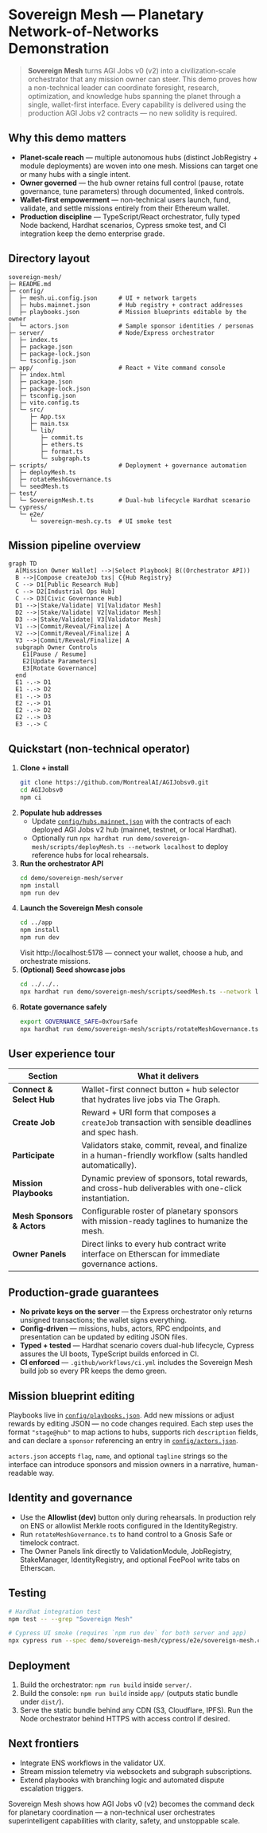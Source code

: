 # Sovereign Mesh — Planetary Network-of-Networks Demonstration

> **Sovereign Mesh** turns AGI Jobs v0 (v2) into a civilization-scale orchestrator that any mission owner can steer. This demo proves how a non-technical leader can coordinate foresight, research, optimization, and knowledge hubs spanning the planet through a single, wallet-first interface. Every capability is delivered using the production AGI Jobs v2 contracts — no new solidity is required.

## Why this demo matters

- **Planet-scale reach** — multiple autonomous hubs (distinct JobRegistry + module deployments) are woven into one mesh. Missions can target one or many hubs with a single intent.
- **Owner governed** — the hub owner retains full control (pause, rotate governance, tune parameters) through documented, linked controls.
- **Wallet-first empowerment** — non-technical users launch, fund, validate, and settle missions entirely from their Ethereum wallet.
- **Production discipline** — TypeScript/React orchestrator, fully typed Node backend, Hardhat scenarios, Cypress smoke test, and CI integration keep the demo enterprise grade.

## Directory layout

```text
sovereign-mesh/
├─ README.md
├─ config/
│  ├─ mesh.ui.config.json      # UI + network targets
│  ├─ hubs.mainnet.json        # Hub registry + contract addresses
│  ├─ playbooks.json           # Mission blueprints editable by the owner
│  └─ actors.json              # Sample sponsor identities / personas
├─ server/                     # Node/Express orchestrator
│  ├─ index.ts
│  ├─ package.json
│  ├─ package-lock.json
│  └─ tsconfig.json
├─ app/                        # React + Vite command console
│  ├─ index.html
│  ├─ package.json
│  ├─ package-lock.json
│  ├─ tsconfig.json
│  ├─ vite.config.ts
│  └─ src/
│     ├─ App.tsx
│     ├─ main.tsx
│     └─ lib/
│        ├─ commit.ts
│        ├─ ethers.ts
│        ├─ format.ts
│        └─ subgraph.ts
├─ scripts/                    # Deployment + governance automation
│  ├─ deployMesh.ts
│  ├─ rotateMeshGovernance.ts
│  └─ seedMesh.ts
├─ test/
│  └─ SovereignMesh.t.ts       # Dual-hub lifecycle Hardhat scenario
└─ cypress/
   └─ e2e/
      └─ sovereign-mesh.cy.ts  # UI smoke test
```

## Mission pipeline overview

```mermaid
graph TD
  A[Mission Owner Wallet] -->|Select Playbook| B((Orchestrator API))
  B -->|Compose createJob txs| C{Hub Registry}
  C --> D1[Public Research Hub]
  C --> D2[Industrial Ops Hub]
  C --> D3[Civic Governance Hub]
  D1 -->|Stake/Validate| V1[Validator Mesh]
  D2 -->|Stake/Validate| V2[Validator Mesh]
  D3 -->|Stake/Validate| V3[Validator Mesh]
  V1 -->|Commit/Reveal/Finalize| A
  V2 -->|Commit/Reveal/Finalize| A
  V3 -->|Commit/Reveal/Finalize| A
  subgraph Owner Controls
    E1[Pause / Resume]
    E2[Update Parameters]
    E3[Rotate Governance]
  end
  E1 -.-> D1
  E1 -.-> D2
  E1 -.-> D3
  E2 -.-> D1
  E2 -.-> D2
  E2 -.-> D3
  E3 -.-> C
```

## Quickstart (non-technical operator)

1. **Clone + install**
   ```bash
   git clone https://github.com/MontrealAI/AGIJobsv0.git
   cd AGIJobsv0
   npm ci
   ```
2. **Populate hub addresses**
   - Update [`config/hubs.mainnet.json`](config/hubs.mainnet.json) with the contracts of each deployed AGI Jobs v2 hub (mainnet, testnet, or local Hardhat).
   - Optionally run `npx hardhat run demo/sovereign-mesh/scripts/deployMesh.ts --network localhost` to deploy reference hubs for local rehearsals.
3. **Run the orchestrator API**
   ```bash
   cd demo/sovereign-mesh/server
   npm install
   npm run dev
   ```
4. **Launch the Sovereign Mesh console**
   ```bash
   cd ../app
   npm install
   npm run dev
   ```
   Visit http://localhost:5178 — connect your wallet, choose a hub, and orchestrate missions.
5. **(Optional) Seed showcase jobs**
   ```bash
   cd ../../..
   npx hardhat run demo/sovereign-mesh/scripts/seedMesh.ts --network localhost
   ```
6. **Rotate governance safely**
   ```bash
   export GOVERNANCE_SAFE=0xYourSafe
   npx hardhat run demo/sovereign-mesh/scripts/rotateMeshGovernance.ts --network mainnet
   ```

## User experience tour

| Section | What it delivers |
| --- | --- |
| **Connect & Select Hub** | Wallet-first connect button + hub selector that hydrates live jobs via The Graph. |
| **Create Job** | Reward + URI form that composes a `createJob` transaction with sensible deadlines and spec hash. |
| **Participate** | Validators stake, commit, reveal, and finalize in a human-friendly workflow (salts handled automatically). |
| **Mission Playbooks** | Dynamic preview of sponsors, total rewards, and cross-hub deliverables with one-click instantiation. |
| **Mesh Sponsors & Actors** | Configurable roster of planetary sponsors with mission-ready taglines to humanize the mesh. |
| **Owner Panels** | Direct links to every hub contract write interface on Etherscan for immediate governance actions. |

## Production-grade guarantees

- **No private keys on the server** — the Express orchestrator only returns unsigned transactions; the wallet signs everything.
- **Config-driven** — missions, hubs, actors, RPC endpoints, and presentation can be updated by editing JSON files.
- **Typed + tested** — Hardhat scenario covers dual-hub lifecycle, Cypress assures the UI boots, TypeScript builds enforced in CI.
- **CI enforced** — `.github/workflows/ci.yml` includes the Sovereign Mesh build job so every PR keeps the demo green.

## Mission blueprint editing

Playbooks live in [`config/playbooks.json`](config/playbooks.json). Add new missions or adjust rewards by editing JSON — no code changes required. Each step uses the format `"stage@hub"` to map actions to hubs, supports rich `description` fields, and can declare a `sponsor` referencing an entry in [`config/actors.json`](config/actors.json).

`actors.json` accepts `flag`, `name`, and optional `tagline` strings so the interface can introduce sponsors and mission owners in a narrative, human-readable way.

## Identity and governance

- Use the **Allowlist (dev)** button only during rehearsals. In production rely on ENS or allowlist Merkle roots configured in the IdentityRegistry.
- Run `rotateMeshGovernance.ts` to hand control to a Gnosis Safe or timelock contract.
- The Owner Panels link directly to ValidationModule, JobRegistry, StakeManager, IdentityRegistry, and optional FeePool write tabs on Etherscan.

## Testing

```bash
# Hardhat integration test
npm test -- --grep "Sovereign Mesh"

# Cypress UI smoke (requires `npm run dev` for both server and app)
npx cypress run --spec demo/sovereign-mesh/cypress/e2e/sovereign-mesh.cy.ts
```

## Deployment

1. Build the orchestrator: `npm run build` inside `server/`.
2. Build the console: `npm run build` inside `app/` (outputs static bundle under `dist/`).
3. Serve the static bundle behind any CDN (S3, Cloudflare, IPFS). Run the Node orchestrator behind HTTPS with access control if desired.

## Next frontiers

- Integrate ENS workflows in the validator UX.
- Stream mission telemetry via websockets and subgraph subscriptions.
- Extend playbooks with branching logic and automated dispute escalation triggers.

Sovereign Mesh shows how AGI Jobs v0 (v2) becomes the command deck for planetary coordination — a non-technical user orchestrates superintelligent capabilities with clarity, safety, and unstoppable scale.
